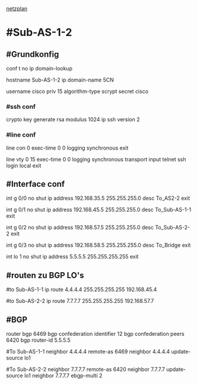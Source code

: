 [netzplan](../angabe/netzplan.md)
# #Sub-AS-1-2

## #Grundkonfig
conf t
no ip domain-lookup

hostname Sub-AS-1-2
ip domain-name 5CN

username cisco priv 15 algorithm-type scrypt secret cisco

### #ssh conf
crypto key generate rsa modulus 1024
ip ssh version 2


### #line conf

line con 0 
exec-time 0 0
logging synchronous
exit

line vty 0 15
exec-time 0 0
logging synchronous
transport input telnet ssh
login local
exit

## #Interface conf

int g 0/0
no shut
ip address 192.168.35.5 255.255.255.0
desc To_AS2-2
exit

int g 0/1
no shut
ip address 192.168.45.5 255.255.255.0
desc To_Sub-AS-1-1
exit

int g 0/2
no shut
ip address 192.168.57.5 255.255.255.0
desc To_Sub-AS-2-2
exit

int g 0/3
no shut 
ip address 192.168.58.5 255.255.255.0
desc To_Bridge
exit

int lo 1
no shut
ip address 5.5.5.5 255.255.255.255
exit

## #routen zu BGP LO's

#to Sub-AS-1-1
ip route 4.4.4.4 255.255.255.255 192.168.45.4

#to Sub-AS-2-2
ip route 7.7.7.7 255.255.255.255 192.168.57.7

## #BGP
router bgp 6469
bgp confederation identifier 12
bgp confederation peers 6420
bgp router-id 5.5.5.5

#To Sub-AS-1-1
neighbor 4.4.4.4 remote-as 6469
neighbor 4.4.4.4 update-source lo1

#To Sub-AS-2-2
neighbor 7.7.7.7 remote-as 6420
neighbor 7.7.7.7 update-source lo1
neighbor 7.7.7.7 ebgp-multi 2






